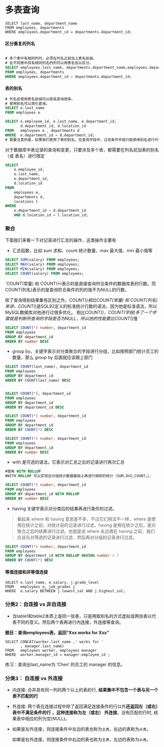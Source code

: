 # 多表查询

``` mysql
SELECT last_name, department_name
FROM employees, departments
WHERE employees.department_id = departments.department_id;

```

#### 区分重复的列名
``` sql

# 多个表中有相同列时，必须在列名之前加上表名前缀。
# 在不同表中具有相同列名的列可以用表名加以区分。
SELECT employees.last_name, departments.department_name,employees.department_id
FROM employees, departments
WHERE employees.department_id = departments.department_id;

```

#### 表的别名
``` sql
# 列名前使用表名前缀可以提高查询效率。
# 使用别名可以简化查询。
SELECT e.last_name
FROM employees e

SELECT e.employee_id, e.last_name, e.department_id,
       d.department_id, d.location_id
FROM   employees e , departments d
WHERE  e.department_id = d.department_id;
# 需要注意的是，如果我们使用了表的别名，在查询字段中、过滤条件中就只能使用别名进行代替，不能使用原有的表名，否则就会报错。
```

对于数据库中表记录的查询和变更，只要涉及多个表，都需要在列名前加表的别名（或 表名）进行限定

``` sql
SELECT
	e.employee_id,
	e.last_name,
	e.department_id,
	d.location_id 
FROM
	employees e,
	departments d,
	locations l 
WHERE
	e.department_id = d.department_id 
	AND d.location_id = l.location_id;

``` 

### 聚合
下面我们来看一下对记录进行汇总的操作，这类操作主要有

- 汇总函数，比如 sum 求和、count 统计数量、max 最大值、min 最小值等
``` sql
SELECT SUM(salary) FROM employees;
SELECT MAX(salary) FROM employees;
SELECT MIN(salary) FROM employees;
SELECT COUNT(salary) FROM employees;
```
`COUNT(常量) 和 COUNT(*)表示的是直接查询符合条件的数据库表的行数。而COUNT(列名)表示的是查询符合条件的列的值不为NULL的行数。

除了查询得到结果集有区别之外，COUNT(*)相比COUNT(常量) 和 COUNT(列名)来讲，COUNT(*)是SQL92定义的标准统计行数的语法，因为他是标准语法，所以MySQL数据库对他进行过很多优化。
相比COUNT(*)，COUNT(字段)多了一个步骤就是判断所查询的字段是否为NULL，所以他的性能要比COUNT(*)慢
`

``` sql
SELECT COUNT(*) number, department_id
FROM employees
GROUP BY department_id 
ORDER BY number DESC
```

- group by，关键字表示对分类聚合的字段进行分组，比如按照部门统计员工的数量，那么 group by 后面就应该跟上部门
``` sql
SELECT COUNT(last_name), department_id
FROM employees
GROUP BY department_id 
ORDER BY COUNT(last_name) DESC


SELECT COUNT(*), department_id
FROM employees
GROUP BY department_id 
ORDER BY department_id DESC

SELECT COUNT(*) number, department_id
FROM employees
GROUP BY department_id 
ORDER BY COUNT(*) DESC

SELECT COUNT(*) number, department_id
FROM employees
GROUP BY department_id 
ORDER BY number DESC
```
- with 是可选的语法，它表示对汇总之后的记录进行再次汇总

``` sql
#使用 WITH ROLLUP
#WITH ROLLUP 可以实现在分组统计数据基础上再进行相同的统计（SUM,AVG,COUNT…）。

SELECT COUNT(*) number, department_id
FROM employees
GROUP BY department_id WITH ROLLUP
ORDER BY number DESC

``` 

- having 关键字表示对分类后的结果再进行条件的过滤。

> 看起来 where 和 having 意思差不多，不过它们用法不一样，where 是使用在统计之前，对统计前的记录进行过滤，having 是用在统计之后，是对聚合之后的结果进行过滤。也就是说 where 永远用在 having 之前，我们应该先对筛选的记录进行过滤，然后再对分组的记录进行过滤。

``` sql
SELECT COUNT(*) number, department_id
FROM employees
GROUP BY department_id WITH ROLLUP HAVING number > 7
ORDER BY COUNT(*) DESC

```

#### 等值连接和非等值连接


```mysql
SELECT e.last_name, e.salary, j.grade_level
FROM   employees e, job_grades j
WHERE  e.salary BETWEEN j.lowest_sal AND j.highest_sal;
```

### 分类2：自连接 vs 非自连接


- 当table1和table2本质上是同一张表，只是用取别名的方式虚拟成两张表以代表不同的意义。然后两个表再进行内连接，外连接等查询。

**题目：查询employees表，返回“Xxx  works for Xxx”**

```mysql
SELECT CONCAT(worker.last_name ,' works for ' 
       , manager.last_name)
FROM   employees worker, employees manager
WHERE  worker.manager_id = manager.employee_id ;
```


练习：查询出last_name为 ‘Chen’ 的员工的 manager 的信息。

### 分类3： 自连接 vs 外连接

- 内连接: 合并具有同一列的两个以上的表的行, **结果集中不包含一个表与另一个表不匹配的行**

- 外连接: 两个表在连接过程中除了返回满足连接条件的行以外**还返回左（或右）表中不满足条件的行** **，这种连接称为左（或右） 外连接**。没有匹配的行时, 结果表中相应的列为空(NULL)。

- 如果是左外连接，则连接条件中左边的表也称为`主表`，右边的表称为`从表`。

  如果是右外连接，则连接条件中右边的表也称为`主表`，左边的表称为`从表`。
